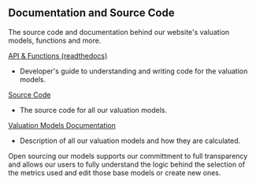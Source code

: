 ## Documentation and Source Code
The source code and documentation behind our website's valuation models, functions and more.

[API & Functions (readthedocs)](https://discounting-cash-flows.readthedocs.io/en/latest/index.html)
 - Developer's guide to understanding and writing code for the valuation models.

[Source Code](https://github.com/DiscountingCashFlows/Documentation/tree/main/source-code)
 - The source code for all our valuation models.
 
[Valuation Models Documentation](https://github.com/DiscountingCashFlows/Documentation/tree/main/models-documentation)
 - Description of all our valuation models and how they are calculated.

Open sourcing our models supports our committment to full transparency and allows our users to fully understand the logic behind the selection of the metrics used and edit those base models or create new ones.
